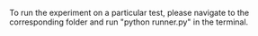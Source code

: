 To run the experiment on a particular test, please navigate to the corresponding folder and run "python runner.py" in the terminal.
